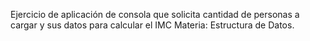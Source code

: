 Ejercicio de aplicación de consola que solicita cantidad de personas a cargar y sus datos para calcular el IMC
Materia: Estructura de Datos.
